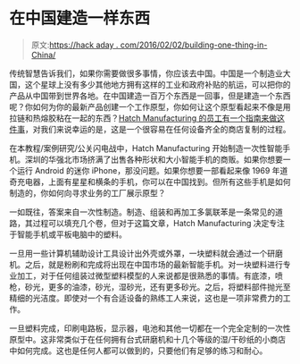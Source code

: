 # 在中国建造一样东西

> 原文:[https://hack aday . com/2016/02/02/building-one-thing-in-China/](https://hackaday.com/2016/02/02/building-one-thing-in-china/)

传统智慧告诉我们，如果你需要做很多事情，你应该去中国。中国是一个制造业大国，这个星球上没有多少其他地方拥有这样的工业和政府补贴的航运，可以把你的产品从中国带到世界各地。在中国建造一百万个东西是一回事，但是建造一个东西呢？你如何为你的最新产品创建一个工作原型，你如何让这个原型看起来不像是用拉链和热熔胶粘在一起的东西？[Hatch Manufacturing 的员工有一个指南来做这件事](http://www.hatchmfg.com/android-smartphone-tablet-how-rapid-prototyping-process/)，对我们来说幸运的是，这是一个很容易在任何设备齐全的商店复制的过程。

在本教程/案例研究/公关闪电战中，Hatch Manufacturing 开始制造一次性智能手机。深圳的华强北市场挤满了出售各种形状和大小智能手机的商贩。如果你想要一个运行 Android 的迷你 iPhone，那没问题。如果你想要一部看起来像 1969 年道奇充电器，上面有星星和横条的手机，你可以在中国找到。但所有这些手机是如何制造的，你如何向寻求业务的工厂展示原型？

一如既往，答案来自一次性制造。制造、组装和再加工多氯联苯是一条常见的道路，其过程可以填充几个卷，但对于这篇文章，Hatch Manufacturing 决定专注于智能手机或平板电脑中的塑料。

一旦用一些计算机辅助设计工具设计出外壳或外罩，一块塑料就会通过一个研磨机。之后，就是粉刷和完成将出现在中国市场的最新智能手机。对一块塑料进行专业加工，对于任何组装过微型塑料模型的人来说都是很熟悉的事情。有底漆，喷枪，砂光，更多的油漆，砂光，湿砂光，还有更多砂光。之后，将塑料部件抛光至精细的光洁度。即使对一个有合适设备的熟练工人来说，这也是一项非常费力的工作。

一旦塑料完成，印刷电路板，显示器，电池和其他一切都在一个完全定制的一次性原型中。这非常类似于在任何拥有台式研磨机和十几个等级的湿/干砂纸的小商店中如何完成。这也是任何人都可以做到的，只要他们有足够的练习和耐心。
